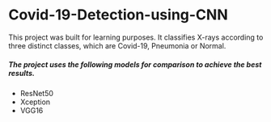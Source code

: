 # Covid-19-Detection-using-CNN
This project was built for learning purposes. It classifies X-rays according to three distinct classes, which are Covid-19, Pneumonia or Normal. 
##### The project uses the following models for comparison to achieve the best results.
* ResNet50
* Xception 
* VGG16

